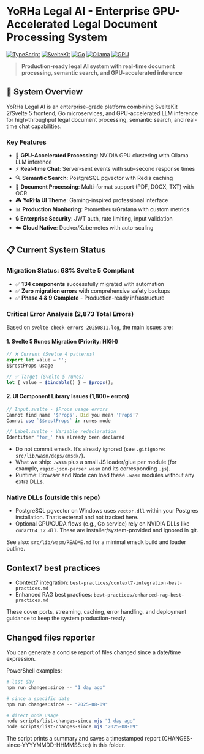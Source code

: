 # YoRHa Legal AI - Enterprise GPU-Accelerated Legal Document Processing System

[![TypeScript](https://img.shields.io/badge/TypeScript-5.3-blue?style=flat-square&logo=typescript)](https://typescriptlang.org)
[![SvelteKit](https://img.shields.io/badge/SvelteKit-2.x-orange?style=flat-square&logo=svelte)](https://kit.svelte.dev)
[![Go](https://img.shields.io/badge/Go-1.21+-00ADD8?style=flat-square&logo=go)](https://golang.org)
[![Ollama](https://img.shields.io/badge/Ollama-LLM-green?style=flat-square)](https://ollama.com)
[![GPU](https://img.shields.io/badge/NVIDIA-GPU-76B900?style=flat-square&logo=nvidia)](https://developer.nvidia.com/cuda-zone)

> **Production-ready legal AI system with real-time document processing, semantic search, and GPU-accelerated inference**

## 🎯 **System Overview**

YoRHa Legal AI is an enterprise-grade platform combining SvelteKit 2/Svelte 5 frontend, Go microservices, and GPU-accelerated LLM inference for high-throughput legal document processing, semantic search, and real-time chat capabilities.

### **Key Features**

- 🚀 **GPU-Accelerated Processing**: NVIDIA GPU clustering with Ollama LLM inference
- ⚡ **Real-time Chat**: Server-sent events with sub-second response times  
- 🔍 **Semantic Search**: PostgreSQL pgvector with Redis caching
- 📄 **Document Processing**: Multi-format support (PDF, DOCX, TXT) with OCR
- 🎮 **YoRHa UI Theme**: Gaming-inspired professional interface
- 📊 **Production Monitoring**: Prometheus/Grafana with custom metrics
- 🔒 **Enterprise Security**: JWT auth, rate limiting, input validation
- ☁️ **Cloud Native**: Docker/Kubernetes with auto-scaling

## 📋 **Current System Status**

### **Migration Status: 68% Svelte 5 Compliant**
- ✅ **134 components** successfully migrated with automation
- ✅ **Zero migration errors** with comprehensive safety backups
- ✅ **Phase 4 & 9 Complete** - Production-ready infrastructure

### **Critical Error Analysis (2,873 Total Errors)**

Based on `svelte-check-errors-20250811.log`, the main issues are:

#### **1. Svelte 5 Runes Migration (Priority: HIGH)**
```typescript
// ❌ Current (Svelte 4 patterns)
export let value = '';
$$restProps usage

// ✅ Target (Svelte 5 runes)
let { value = $bindable() } = $props();
```

#### **2. UI Component Library Issues (1,800+ errors)**
```typescript
// Input.svelte - $Props usage errors
Cannot find name '$Props'. Did you mean 'Props'?
Cannot use `$$restProps` in runes mode

// Label.svelte - Variable redeclaration
Identifier 'for_' has already been declared
```
- Do not commit emsdk. It’s already ignored (see `.gitignore`: `src/lib/wasm/deps/emsdk/`).
- What we ship: `.wasm` plus a small JS loader/glue per module (for example, `rapid-json-parser.wasm` and its corresponding `.js`).
- Runtime: Browser and Node can load these `.wasm` modules without any extra DLLs.

### Native DLLs (outside this repo)

- PostgreSQL pgvector on Windows uses `vector.dll` within your Postgres installation. That’s external and not tracked here.
- Optional GPU/CUDA flows (e.g., Go service) rely on NVIDIA DLLs like `cudart64_12.dll`. These are installer/system-provided and ignored in git.

See also: `src/lib/wasm/README.md` for a minimal emsdk build and loader outline.

## Context7 best practices

- Context7 integration: `best-practices/context7-integration-best-practices.md`
- Enhanced RAG best practices: `best-practices/enhanced-rag-best-practices.md`

These cover ports, streaming, caching, error handling, and deployment guidance to keep the system production-ready.

## Changed files reporter

You can generate a concise report of files changed since a date/time expression.

PowerShell examples:

```powershell
# last day
npm run changes:since -- "1 day ago"

# since a specific date
npm run changes:since -- "2025-08-09"

# direct node usage
node scripts/list-changes-since.mjs "1 day ago"
node scripts/list-changes-since.mjs "2025-08-09"
```

The script prints a summary and saves a timestamped report (CHANGES-since-YYYYMMDD-HHMMSS.txt) in this folder.
